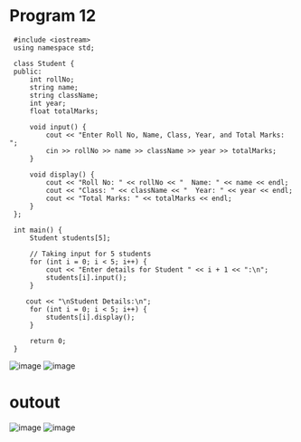 # Program 12
     #include <iostream>
     using namespace std;

     class Student {
     public:
         int rollNo;
         string name;
         string className;
         int year;
         float totalMarks;

         void input() {
             cout << "Enter Roll No, Name, Class, Year, and Total Marks: ";
             cin >> rollNo >> name >> className >> year >> totalMarks;
         }

         void display() {
             cout << "Roll No: " << rollNo << "  Name: " << name << endl;
             cout << "Class: " << className << "  Year: " << year << endl;
             cout << "Total Marks: " << totalMarks << endl;
         }
     };

     int main() {
         Student students[5];

         // Taking input for 5 students
         for (int i = 0; i < 5; i++) {
             cout << "Enter details for Student " << i + 1 << ":\n";
             students[i].input();
         }

        cout << "\nStudent Details:\n";
         for (int i = 0; i < 5; i++) {
             students[i].display();
         }

         return 0;
     }



![image](https://github.com/user-attachments/assets/90b8657e-1482-4d27-93b1-592fa4486228)
![image](https://github.com/user-attachments/assets/bbb180cd-7a21-4a9e-9fb0-9c23ecd1ed8d)
# outout
![image](https://github.com/user-attachments/assets/c4b06aed-414d-4c56-b3cc-7abdb7bc03ff)
![image](https://github.com/user-attachments/assets/540162a0-2186-4239-a162-f712c6d494e8)
